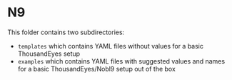# N9

This folder contains two subdirectories:
- `templates` which contains YAML files without values for a basic ThousandEyes setup
- `examples` which contains YAML files with suggested values and names for a basic ThousandEyes/Nobl9 setup out of the box
